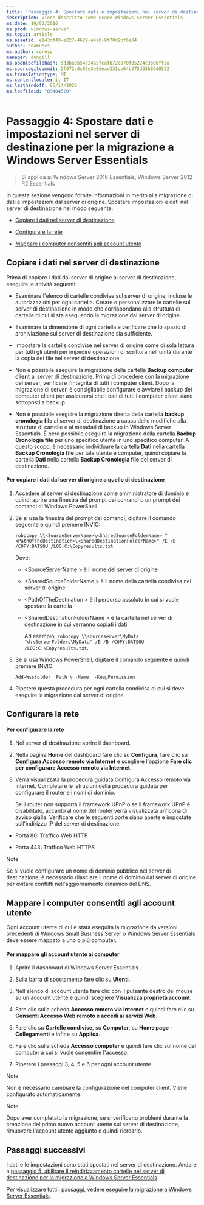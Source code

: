 ```yaml
---
title: 'Passaggio 4: Spostare dati e impostazioni nel server di destinazione per la migrazione a Windows Server Essentials'
description: Viene descritto come usare Windows Server Essentials
ms.date: 10/03/2016
ms.prod: windows-server
ms.topic: article
ms.assetid: e143df43-e227-4629-a4ab-9f70d9bf6e84
author: nnamuhcs
ms.author: coreyp
manager: dongill
ms.openlocfilehash: dd3ba0b54e24a5fcafb72c970f05224c3606ff3a
ms.sourcegitcommit: 2f072c0c02e3e0deae331ca64b375d63b89d0522
ms.translationtype: MT
ms.contentlocale: it-IT
ms.lasthandoff: 05/14/2020
ms.locfileid: "83404520"
---
```

# <a name="step-4-move-settings-and-data-to-the-destination-server-for-windows-server-essentials-migration"></a>Passaggio 4: Spostare dati e impostazioni nel server di destinazione per la migrazione a Windows Server Essentials

>Si applica a: Windows Server 2016 Essentials, Windows Server 2012 R2 Essentials

In questa sezione vengono fornite informazioni in merito alla migrazione di dati e impostazioni dal server di origine. Spostare impostazioni e dati nel server di destinazione nel modo seguente:  
  
-   [Copiare i dati nel server di destinazione](Step-4--Move-settings-and-data-to-the-Destination-Server-for-Windows-Server-Essentials-migration.md#BKMK_CopyData)  
  
-   [Configurare la rete](Step-4--Move-settings-and-data-to-the-Destination-Server-for-Windows-Server-Essentials-migration.md#BKMK_Network)  
  
-   [Mappare i computer consentiti agli account utente](Step-4--Move-settings-and-data-to-the-Destination-Server-for-Windows-Server-Essentials-migration.md#BKMK_MapPermittedComputers)  
  
##  <a name="copy-data-to-the-destination-server"></a><a name="BKMK_CopyData"></a>Copiare i dati nel server di destinazione  
 Prima di copiare i dati dal server di origine al server di destinazione, eseguire le attività seguenti:  
  
-   Esaminare l'elenco di cartelle condivise sul server di origine, incluse le autorizzazioni per ogni cartella. Creare o personalizzare le cartelle sul server di destinazione in modo che corrispondano alla struttura di cartelle di cui si sta eseguendo la migrazione dal server di origine.  
  
-   Esaminare la dimensione di ogni cartella e verificare che lo spazio di archiviazione sul server di destinazione sia sufficiente.  
  
-   Impostare le cartelle condivise nel server di origine come di sola lettura per tutti gli utenti per impedire operazioni di scrittura nell'unità durante la copia dei file nel server di destinazione.  
  
-   Non è possibile eseguire la migrazione della cartella **Backup computer client** al server di destinazione. Prima di procedere con la migrazione del server, verificare l'integrità di tutti i computer client. Dopo la migrazione di server, è consigliabile configurare e avviare i backup dei computer client per assicurarsi che i dati di tutti i computer client siano sottoposti a backup.  
  
-   Non è possibile eseguire la migrazione diretta della cartella **backup cronologia file** al server di destinazione a causa delle modifiche alla struttura di cartelle e ai metadati di backup in Windows Server Essentials. È però possibile eseguire la migrazione della cartella **Backup Cronologia file** per uno specifico utente in uno specifico computer. A questo scopo, è necessario individuare la cartella **Dati** nella cartella **Backup Cronologia file** per tale utente e computer, quindi copiare la cartella **Dati** nella cartella **Backup Cronologia file** del server di destinazione.  
  
#### <a name="to-copy-data-from-the-source-server-to-the-destination-server"></a>Per copiare i dati dal server di origine a quello di destinazione  
  
1. Accedere al server di destinazione come amministratore di dominio e quindi aprire una finestra del prompt dei comandi o un prompt dei comandi di Windows PowerShell.  
  
2. Se si usa la finestra del prompt dei comandi, digitare il comando seguente e quindi premere INVIO:  
  
   `robocopy \\<SourceServerName>\<SharedSourceFolderName> "<PathOfTheDestination>\<SharedDestinationFolderName>" /E /B /COPY:DATSOU /LOG:C:\Copyresults.txt`
  
    Dove:  
  
   - \<SourceServerName \> è il nome del server di origine  
  
   - \<SharedSourceFolderName \> è il nome della cartella condivisa nel server di origine  
  
   - \<PathOfTheDestination \> è il percorso assoluto in cui si vuole spostare la cartella  
  
   - \<SharedDestinationFolderName \> è la cartella nel server di destinazione in cui verranno copiati i dati  
  
     Ad esempio, `robocopy \\sourceserver\MyData "d:\ServerFolders\MyData" /E /B /COPY:DATSOU /LOG:C:\Copyresults.txt`.  
  
3. Se si usa Windows PowerShell, digitare il comando seguente e quindi premere INVIO.  
  
    `Add-Wssfolder  Path \ -Name  -KeepPermission`  
  
4. Ripetere questa procedura per ogni cartella condivisa di cui si deve eseguire la migrazione dal server di origine.  
  
##  <a name="configure-the-network"></a><a name="BKMK_Network"></a>Configurare la rete  
  
#### <a name="to-configure-the-network"></a>Per configurare la rete  
  
1. Nel server di destinazione aprire il dashboard.  
  
2. Nella pagina **Home** del dashboard fare clic su **Configura**, fare clic su **Configura Accesso remoto via Internet** e scegliere l'opzione **Fare clic per configurare Accesso remoto via Internet**.  
  
3. Verrà visualizzata la procedura guidata Configura Accesso remoto via Internet. Completare le istruzioni della procedura guidata per configurare il router e i nomi di dominio.  
  
   Se il router non supporta il framework UPnP o se il framework UPnP è disabilitato, accanto al nome del router verrà visualizzata un'icona di avviso gialla. Verificare che le seguenti porte siano aperte e impostate sull'indirizzo IP del server di destinazione:  
  
-   Porta 80: Traffico Web HTTP  
  
-   Porta 443: Traffico Web HTTPS  
  
> [!NOTE]
>  Se si vuole configurare un nome di dominio pubblico nel server di destinazione, è necessario rilasciare il nome di dominio dal server di origine per evitare conflitti nell'aggiornamento dinamico del DNS.  
  
##  <a name="map-permitted-computers-to-user-accounts"></a><a name="BKMK_MapPermittedComputers"></a>Mappare i computer consentiti agli account utente  
 Ogni account utente di cui è stata eseguita la migrazione da versioni precedenti di Windows Small Business Server o Windows Server Essentials deve essere mappato a uno o più computer.  
  
#### <a name="to-map-user-accounts-to-computers"></a>Per mappare gli account utente ai computer  
  
1.  Aprire il dashboard di Windows Server Essentials.  
  
2.  Sulla barra di spostamento fare clic su **Utenti**.  
  
3.  Nell'elenco di account utente fare clic con il pulsante destro del mouse su un account utente e quindi scegliere **Visualizza proprietà account**.  
  
4.  Fare clic sulla scheda **Accesso remoto via Internet** e quindi fare clic su **Consenti Accesso Web remoto e accedi ai servizi Web**.  
  
5.  Fare clic su **Cartelle condivise**, su **Computer**, su **Home page - Collegamenti** e infine su **Applica**.  
  
6.  Fare clic sulla scheda **Accesso computer** e quindi fare clic sul nome del computer a cui si vuole consentire l'accesso.  
  
7.  Ripetere i passaggi 3, 4, 5 e 6 per ogni account utente.  
  
> [!NOTE]
>  Non è necessario cambiare la configurazione del computer client. Viene configurato automaticamente.  
  
> [!NOTE]
>  Dopo aver completato la migrazione, se si verificano problemi durante la creazione del primo nuovo account utente sul server di destinazione, rimuovere l'account utente aggiunto e quindi ricrearlo.  
  
## <a name="next-steps"></a>Passaggi successivi  
 I dati e le impostazioni sono stati spostati nel server di destinazione. Andare a [passaggio 5: abilitare il reindirizzamento cartelle nel server di destinazione per la migrazione a Windows Server Essentials](Step-5--Enable-folder-redirection-on-the-Destination-Server-for-Windows-Server-Essentials-migration.md).  
  

Per visualizzare tutti i passaggi, vedere [eseguire la migrazione a Windows Server Essentials](Migrate-from-Previous-Versions-to-Windows-Server-Essentials-or-Windows-Server-Essentials-Experience.md).

